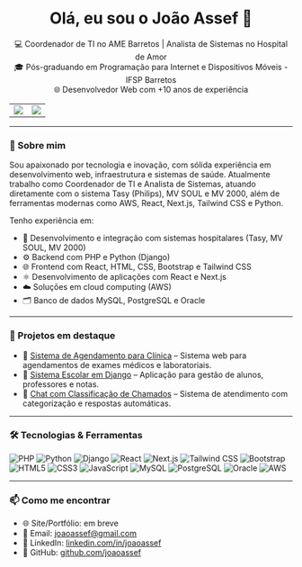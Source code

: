 <h1 align="center">Olá, eu sou o João Assef 👋</h1>

<p align="center">
  💻 Coordenador de TI no AME Barretos | Analista de Sistemas no Hospital de Amor<br>
  🎓 Pós-graduando em Programação para Internet e Dispositivos Móveis - IFSP Barretos<br>
  🌐 Desenvolvedor Web com +10 anos de experiência
</p>

<table align="center">
  <tr>
    <td>
      <img src="https://github-readme-stats.vercel.app/api?username=joaoassef&show_icons=true&theme=dark" />
    </td>
    <td>
      <img src="https://github-readme-streak-stats.herokuapp.com/?user=joaoassef&theme=dark" />
    </td>
  </tr>
</table>

---

### 🚀 Sobre mim

Sou apaixonado por tecnologia e inovação, com sólida experiência em desenvolvimento web, infraestrutura e sistemas de saúde. Atualmente trabalho como Coordenador de TI e Analista de Sistemas, atuando diretamente com o sistema Tasy (Philips), MV SOUL e MV 2000, além de ferramentas modernas como AWS, React, Next.js, Tailwind CSS e Python.

Tenho experiência em:

- 🏥 Desenvolvimento e integração com sistemas hospitalares (Tasy, MV SOUL, MV 2000)
- ⚙️ Backend com PHP e Python (Django)
- 🌐 Frontend com React, HTML, CSS, Bootstrap e Tailwind CSS
- ⚛️ Desenvolvimento de aplicações com React e Next.js
- ☁️ Soluções em cloud computing (AWS)
- 🗂️ Banco de dados MySQL, PostgreSQL e Oracle

---

### 📌 Projetos em destaque

- 🔹 [Sistema de Agendamento para Clínica](https://github.com/joaoassef/agendamento-clinica) – Sistema web para agendamentos de exames médicos e laboratoriais.
- 🔹 [Sistema Escolar em Django](https://github.com/joaoassef/sistema-escolar) – Aplicação para gestão de alunos, professores e notas.
- 🔹 [Chat com Classificação de Chamados](https://github.com/joaoassef/chat-suporte) – Sistema de atendimento com categorização e respostas automáticas.

---

### 🛠️ Tecnologias & Ferramentas

![PHP](https://img.shields.io/badge/-PHP-777BB4?style=flat&logo=php&logoColor=white)
![Python](https://img.shields.io/badge/-Python-3776AB?style=flat&logo=python&logoColor=white)
![Django](https://img.shields.io/badge/-Django-092E20?style=flat&logo=django&logoColor=white)
![React](https://img.shields.io/badge/-React-61DAFB?style=flat&logo=react&logoColor=black)
![Next.js](https://img.shields.io/badge/-Next.js-000000?style=flat&logo=next.js&logoColor=white)
![Tailwind CSS](https://img.shields.io/badge/-Tailwind%20CSS-38B2AC?style=flat&logo=tailwind-css&logoColor=white)
![Bootstrap](https://img.shields.io/badge/-Bootstrap-563D7C?style=flat&logo=bootstrap&logoColor=white)
![HTML5](https://img.shields.io/badge/-HTML5-E34F26?style=flat&logo=html5&logoColor=white)
![CSS3](https://img.shields.io/badge/-CSS3-1572B6?style=flat&logo=css3&logoColor=white)
![JavaScript](https://img.shields.io/badge/-JavaScript-F7DF1E?style=flat&logo=javascript&logoColor=black)
![MySQL](https://img.shields.io/badge/-MySQL-4479A1?style=flat&logo=mysql&logoColor=white)
![PostgreSQL](https://img.shields.io/badge/-PostgreSQL-336791?style=flat&logo=postgresql&logoColor=white)
![Oracle](https://img.shields.io/badge/-Oracle-F80000?style=flat&logo=oracle&logoColor=white)
![AWS](https://img.shields.io/badge/-AWS-232F3E?style=flat&logo=amazon-aws&logoColor=white)

---

### 📫 Como me encontrar

- 🌐 Site/Portfólio: em breve
- 📧 Email: joaoassef@gmail.com
- 💼 LinkedIn: [linkedin.com/in/joaoassef](https://linkedin.com/in/joaoassef)
- 📂 GitHub: [github.com/joaoassef](https://github.com/joaoassef)
